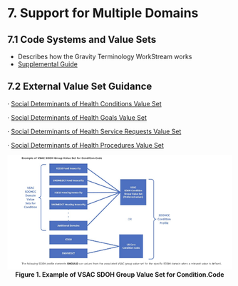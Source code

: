 # 7. Support for Multiple Domains 

## 7.1 Code Systems and Value Sets 

- Describes how the Gravity Terminology WorkStream works 
- [Supplemental Guide](https://confluence.hl7.org/display/GRAV/Supplemental+Guide)

## 7.2 External Value Set Guidance 

· [Social Determinants of Health Conditions Value Set](https://vsac.nlm.nih.gov/valueset/2.16.840.1.113762.1.4.1196.788/expansion)

· [Social Determinants of Health Goals Value Set](https://vsac.nlm.nih.gov/valueset/2.16.840.1.113762.1.4.1247.71/expansion)

· [Social Determinants of Health Service Requests Value Set](https://vsac.nlm.nih.gov/valueset/2.16.840.1.113762.1.4.1196.790/expansion)

· [Social Determinants of Health Procedures Value Set](https://vsac.nlm.nih.gov/valueset/2.16.840.1.113762.1.4.1196.789/expansion)

<p align="center">
<img src="diagram10.png" width="600">
<figure-caption><strong>Figure 1. Example of VSAC SDOH Group Value Set for Condition.Code </figure-caption>
</p> 